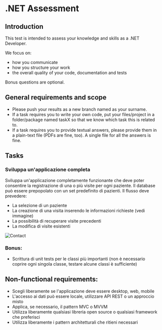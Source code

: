 # .NET Assessment

## Introduction
This test is intended to assess your knowledge and skills as a .NET Developer. 

We focus on:

* how you communicate
* how you structure your work
* the overall quality of your code, documentation and tests

Bonus questions are optional. 


## General requirements and scope
* Please push your results as a new branch named as your surname.
* If a task requires you to write your own code, put your files/project in a folder/package named taskX so that we know which task this is related to.
* If a task requires you to provide textual answers, please provide them in a plain-text file (PDFs are fine, too). A single file for all the answers is fine.


## Tasks
 
### Sviluppa un'applicazione completa
Sviluppa un'applicazione completamente funzionante che deve poter consentire la registrazione di una o più visite per ogni paziente. Il database può essere prepopolato con un set predefinito di pazienti.
Il flusso deve prevedere:

* La selezione di un paziente
* La creazione di una visita inserendo le informazioni richieste (vedi immagine)
* La possibilità di recuperare visite precedenti
* La modifica di visite esistenti

![Contact](https://bitbucket.org/cgmitaly/.net-assessment/raw/165e13b7b20cf1fc1ee83695dbb09f507b2d92ea/images/contact.png)

### Bonus:

* Scrittura di unit tests per le classi più importanti (non è necessario coprire ogni singola classe, testare alcune classi è sufficiente)

## Non-functional requirements:
* Scegli liberamente se l'applicazione deve essere desktop, web, mobile
* L'accesso ai dati può essere locale, utilizzare API REST o un approccio misto
* Applica, se necessario, il pattern MVC o MVVM
* Utilizza liberamente qualsiasi libreria open source o qualsiasi framework che preferisci
* Utilizza liberamente i pattern architetturali che ritieni necessari